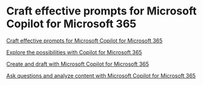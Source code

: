 # Craft effective prompts for Microsoft Copilot for Microsoft 365

[Craft effective prompts for Microsoft Copilot for Microsoft 365](https://learn.microsoft.com/en-us/training/paths/craft-effective-prompts-copilot-microsoft-365/)

[Explore the possibilities with Copilot for Microsoft 365](https://learn.microsoft.com/en-us/training/modules/explore-possibilities-microsoft-365-copilot/)

[Create and draft with Microsoft Copilot for Microsoft 365](https://learn.microsoft.com/en-us/training/modules/create-draft-content-with-microsoft-copilot-microsoft-365/)

[Ask questions and analyze content with Microsoft Copilot for Microsoft 365](https://learn.microsoft.com/en-us/training/modules/ask-analyze-content-with-microsoft-copilot-microsoft-365/)